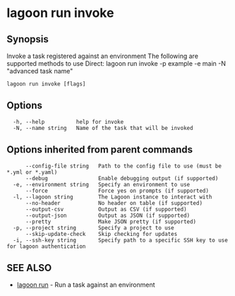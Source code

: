 # lagoon run invoke

## Synopsis

Invoke a task registered against an environment The following are supported methods to use Direct: lagoon run invoke -p example -e main -N "advanced task name"

```text
lagoon run invoke [flags]
```

## Options

```text
  -h, --help          help for invoke
  -N, --name string   Name of the task that will be invoked
```

## Options inherited from parent commands

```text
      --config-file string   Path to the config file to use (must be *.yml or *.yaml)
      --debug                Enable debugging output (if supported)
  -e, --environment string   Specify an environment to use
      --force                Force yes on prompts (if supported)
  -l, --lagoon string        The Lagoon instance to interact with
      --no-header            No header on table (if supported)
      --output-csv           Output as CSV (if supported)
      --output-json          Output as JSON (if supported)
      --pretty               Make JSON pretty (if supported)
  -p, --project string       Specify a project to use
      --skip-update-check    Skip checking for updates
  -i, --ssh-key string       Specify path to a specific SSH key to use for lagoon authentication
```

## SEE ALSO

* [lagoon run](lagoon_run.md)     - Run a task against an environment


